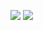 <p>
  <a href="https://blog.naver.com/rlagpwlsq789" target="_blank"><img src="https://img.shields.io/badge/Blog-DD0B78?style=flat-square&logo=GitHub%20Sponsors&logoColor=white"/></a>
  <a href="mailto:rlagpwlsq78@gmail.com" target="_blank"><img src="https://img.shields.io/badge/rlagpwlsq78@gmail.com-EA4335?style=flat-square&logo=Gmail&logoColor=white"/></a>
</p>

